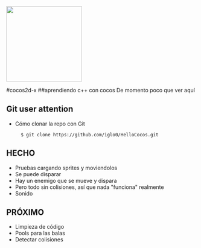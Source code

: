 <img src="http://www.cocos2d-x.org/attachments/801/cocos2dx_portrait.png" width=200>


#cocos2d-x
##aprendiendo c++ con cocos
De momento poco que ver aquí

Git user attention
-----------------------

* Cómo clonar la repo con Git

        $ git clone https://github.com/iglo0/HelloCocos.git

HECHO
-----

* Pruebas cargando sprites y moviendolos
* Se puede disparar
* Hay un enemigo que se mueve y dispara
* Pero todo sin colisiones, así que nada "funciona" realmente
* Sonido



PRÓXIMO
------

* Limpieza de código
* Pools para las balas
* Detectar colisiones
